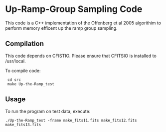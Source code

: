 # Up-Ramp-Group Sampling Code

This code is a C++ implementation of the Offenberg et al 2005 algorithim to perform memory efficent up the ramp group sampling.

## Compilation
This code depends on CFISTIO. Please ensure that CFITSIO is installed to /usr/local.

To compile code:

```
 cd src
 make Up-the-Ramp_test
```

## Usage
To run the program on test data, execute:
```
./Up-the-Ramp_test -frame make_fits11.fits make_fits12.fits make_fits13.fits

```